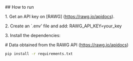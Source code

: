 \## How to run

1\. Get an API key on \[RAWG] (https://rawg.io/apidocs).

2\. Create an `.env' file and add: RAWG\_API\_KEY=your\_key

3\. Install the dependencies:  

\# Data obtained from the RAWG API (https://rawg.io/apidocs)



```bash
pip install -r requirements.txt
